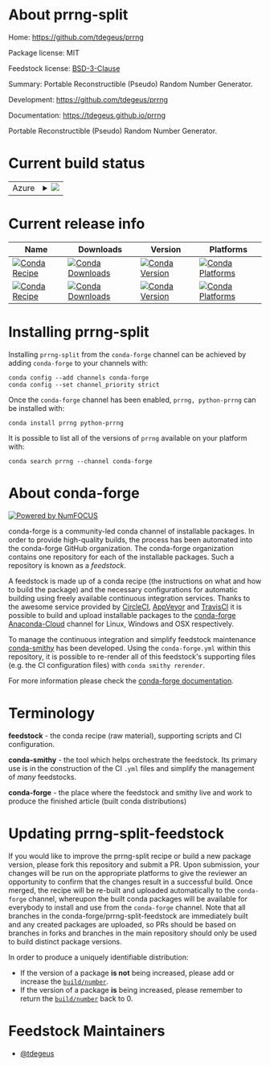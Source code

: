 About prrng-split
=================

Home: https://github.com/tdegeus/prrng

Package license: MIT

Feedstock license: [BSD-3-Clause](https://github.com/conda-forge/prrng-feedstock/blob/master/LICENSE.txt)

Summary: Portable Reconstructible (Pseudo) Random Number Generator.

Development: https://github.com/tdegeus/prrng

Documentation: https://tdegeus.github.io/prrng

Portable Reconstructible (Pseudo) Random Number Generator.

Current build status
====================


<table>
    
  <tr>
    <td>Azure</td>
    <td>
      <details>
        <summary>
          <a href="https://dev.azure.com/conda-forge/feedstock-builds/_build/latest?definitionId=12544&branchName=master">
            <img src="https://dev.azure.com/conda-forge/feedstock-builds/_apis/build/status/prrng-feedstock?branchName=master">
          </a>
        </summary>
        <table>
          <thead><tr><th>Variant</th><th>Status</th></tr></thead>
          <tbody><tr>
              <td>linux_64_python_implcpython</td>
              <td>
                <a href="https://dev.azure.com/conda-forge/feedstock-builds/_build/latest?definitionId=12544&branchName=master">
                  <img src="https://dev.azure.com/conda-forge/feedstock-builds/_apis/build/status/prrng-feedstock?branchName=master&jobName=linux&configuration=linux_64_python_implcpython" alt="variant">
                </a>
              </td>
            </tr><tr>
              <td>osx_64_python_implcpython</td>
              <td>
                <a href="https://dev.azure.com/conda-forge/feedstock-builds/_build/latest?definitionId=12544&branchName=master">
                  <img src="https://dev.azure.com/conda-forge/feedstock-builds/_apis/build/status/prrng-feedstock?branchName=master&jobName=osx&configuration=osx_64_python_implcpython" alt="variant">
                </a>
              </td>
            </tr><tr>
              <td>osx_arm64</td>
              <td>
                <a href="https://dev.azure.com/conda-forge/feedstock-builds/_build/latest?definitionId=12544&branchName=master">
                  <img src="https://dev.azure.com/conda-forge/feedstock-builds/_apis/build/status/prrng-feedstock?branchName=master&jobName=osx&configuration=osx_arm64_" alt="variant">
                </a>
              </td>
            </tr><tr>
              <td>win_64</td>
              <td>
                <a href="https://dev.azure.com/conda-forge/feedstock-builds/_build/latest?definitionId=12544&branchName=master">
                  <img src="https://dev.azure.com/conda-forge/feedstock-builds/_apis/build/status/prrng-feedstock?branchName=master&jobName=win&configuration=win_64_" alt="variant">
                </a>
              </td>
            </tr>
          </tbody>
        </table>
      </details>
    </td>
  </tr>
</table>

Current release info
====================

| Name | Downloads | Version | Platforms |
| --- | --- | --- | --- |
| [![Conda Recipe](https://img.shields.io/badge/recipe-prrng-green.svg)](https://anaconda.org/conda-forge/prrng) | [![Conda Downloads](https://img.shields.io/conda/dn/conda-forge/prrng.svg)](https://anaconda.org/conda-forge/prrng) | [![Conda Version](https://img.shields.io/conda/vn/conda-forge/prrng.svg)](https://anaconda.org/conda-forge/prrng) | [![Conda Platforms](https://img.shields.io/conda/pn/conda-forge/prrng.svg)](https://anaconda.org/conda-forge/prrng) |
| [![Conda Recipe](https://img.shields.io/badge/recipe-python--prrng-green.svg)](https://anaconda.org/conda-forge/python-prrng) | [![Conda Downloads](https://img.shields.io/conda/dn/conda-forge/python-prrng.svg)](https://anaconda.org/conda-forge/python-prrng) | [![Conda Version](https://img.shields.io/conda/vn/conda-forge/python-prrng.svg)](https://anaconda.org/conda-forge/python-prrng) | [![Conda Platforms](https://img.shields.io/conda/pn/conda-forge/python-prrng.svg)](https://anaconda.org/conda-forge/python-prrng) |

Installing prrng-split
======================

Installing `prrng-split` from the `conda-forge` channel can be achieved by adding `conda-forge` to your channels with:

```
conda config --add channels conda-forge
conda config --set channel_priority strict
```

Once the `conda-forge` channel has been enabled, `prrng, python-prrng` can be installed with:

```
conda install prrng python-prrng
```

It is possible to list all of the versions of `prrng` available on your platform with:

```
conda search prrng --channel conda-forge
```


About conda-forge
=================

[![Powered by NumFOCUS](https://img.shields.io/badge/powered%20by-NumFOCUS-orange.svg?style=flat&colorA=E1523D&colorB=007D8A)](http://numfocus.org)

conda-forge is a community-led conda channel of installable packages.
In order to provide high-quality builds, the process has been automated into the
conda-forge GitHub organization. The conda-forge organization contains one repository
for each of the installable packages. Such a repository is known as a *feedstock*.

A feedstock is made up of a conda recipe (the instructions on what and how to build
the package) and the necessary configurations for automatic building using freely
available continuous integration services. Thanks to the awesome service provided by
[CircleCI](https://circleci.com/), [AppVeyor](https://www.appveyor.com/)
and [TravisCI](https://travis-ci.com/) it is possible to build and upload installable
packages to the [conda-forge](https://anaconda.org/conda-forge)
[Anaconda-Cloud](https://anaconda.org/) channel for Linux, Windows and OSX respectively.

To manage the continuous integration and simplify feedstock maintenance
[conda-smithy](https://github.com/conda-forge/conda-smithy) has been developed.
Using the ``conda-forge.yml`` within this repository, it is possible to re-render all of
this feedstock's supporting files (e.g. the CI configuration files) with ``conda smithy rerender``.

For more information please check the [conda-forge documentation](https://conda-forge.org/docs/).

Terminology
===========

**feedstock** - the conda recipe (raw material), supporting scripts and CI configuration.

**conda-smithy** - the tool which helps orchestrate the feedstock.
                   Its primary use is in the construction of the CI ``.yml`` files
                   and simplify the management of *many* feedstocks.

**conda-forge** - the place where the feedstock and smithy live and work to
                  produce the finished article (built conda distributions)


Updating prrng-split-feedstock
==============================

If you would like to improve the prrng-split recipe or build a new
package version, please fork this repository and submit a PR. Upon submission,
your changes will be run on the appropriate platforms to give the reviewer an
opportunity to confirm that the changes result in a successful build. Once
merged, the recipe will be re-built and uploaded automatically to the
`conda-forge` channel, whereupon the built conda packages will be available for
everybody to install and use from the `conda-forge` channel.
Note that all branches in the conda-forge/prrng-split-feedstock are
immediately built and any created packages are uploaded, so PRs should be based
on branches in forks and branches in the main repository should only be used to
build distinct package versions.

In order to produce a uniquely identifiable distribution:
 * If the version of a package **is not** being increased, please add or increase
   the [``build/number``](https://docs.conda.io/projects/conda-build/en/latest/resources/define-metadata.html#build-number-and-string).
 * If the version of a package **is** being increased, please remember to return
   the [``build/number``](https://docs.conda.io/projects/conda-build/en/latest/resources/define-metadata.html#build-number-and-string)
   back to 0.

Feedstock Maintainers
=====================

* [@tdegeus](https://github.com/tdegeus/)

